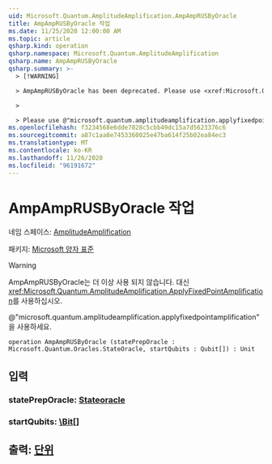 ```yaml
---
uid: Microsoft.Quantum.AmplitudeAmplification.AmpAmpRUSByOracle
title: AmpAmpRUSByOracle 작업
ms.date: 11/25/2020 12:00:00 AM
ms.topic: article
qsharp.kind: operation
qsharp.namespace: Microsoft.Quantum.AmplitudeAmplification
qsharp.name: AmpAmpRUSByOracle
qsharp.summary: >-
  > [!WARNING]

  > AmpAmpRUSByOracle has been deprecated. Please use <xref:Microsoft.Quantum.AmplitudeAmplification.ApplyFixedPointAmplification> instead.

  >

  > Please use @"microsoft.quantum.amplitudeamplification.applyfixedpointamplification".
ms.openlocfilehash: f3234568e6dde7028c5cbb49dc15a7d5623376c6
ms.sourcegitcommit: a87c1aa8e7453360025e47ba614f25b02ea84ec3
ms.translationtype: MT
ms.contentlocale: ko-KR
ms.lasthandoff: 11/26/2020
ms.locfileid: "96191672"
---
```

# <a name="ampamprusbyoracle-operation"></a>AmpAmpRUSByOracle 작업

네임 스페이스: [AmplitudeAmplification](xref:Microsoft.Quantum.AmplitudeAmplification)

패키지: [Microsoft 양자 표준](https://nuget.org/packages/Microsoft.Quantum.Standard)


> [!WARNING]
> AmpAmpRUSByOracle는 더 이상 사용 되지 않습니다. 대신 <xref:Microsoft.Quantum.AmplitudeAmplification.ApplyFixedPointAmplification>를 사용하십시오.
>
> @"microsoft.quantum.amplitudeamplification.applyfixedpointamplification"을 사용하세요.



```qsharp
operation AmpAmpRUSByOracle (statePrepOracle : Microsoft.Quantum.Oracles.StateOracle, startQubits : Qubit[]) : Unit
```


## <a name="input"></a>입력

### <a name="statepreporacle--stateoracle"></a>statePrepOracle: [Stateoracle](xref:Microsoft.Quantum.Oracles.StateOracle)




### <a name="startqubits--qubit"></a>startQubits: [\Bit](xref:microsoft.quantum.lang-ref.qubit)[]





## <a name="output--unit"></a>출력: [단위](xref:microsoft.quantum.lang-ref.unit)

